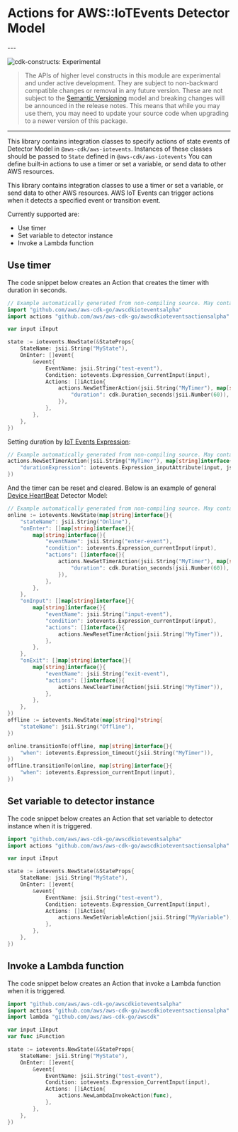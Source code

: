 # Actions for AWS::IoTEvents Detector Model

<!--BEGIN STABILITY BANNER-->---


![cdk-constructs: Experimental](https://img.shields.io/badge/cdk--constructs-experimental-important.svg?style=for-the-badge)

> The APIs of higher level constructs in this module are experimental and under active development.
> They are subject to non-backward compatible changes or removal in any future version. These are
> not subject to the [Semantic Versioning](https://semver.org/) model and breaking changes will be
> announced in the release notes. This means that while you may use them, you may need to update
> your source code when upgrading to a newer version of this package.

---
<!--END STABILITY BANNER-->

This library contains integration classes to specify actions of state events of Detector Model in `@aws-cdk/aws-iotevents`.
Instances of these classes should be passed to `State` defined in `@aws-cdk/aws-iotevents`
You can define built-in actions to use a timer or set a variable, or send data to other AWS resources.

This library contains integration classes to use a timer or set a variable, or send data to other AWS resources.
AWS IoT Events can trigger actions when it detects a specified event or transition event.

Currently supported are:

* Use timer
* Set variable to detector instance
* Invoke a Lambda function

## Use timer

The code snippet below creates an Action that creates the timer with duration in seconds.

```go
// Example automatically generated from non-compiling source. May contain errors.
import "github.com/aws/aws-cdk-go/awscdkioteventsalpha"
import actions "github.com/aws/aws-cdk-go/awscdkioteventsactionsalpha"

var input iInput

state := iotevents.NewState(&StateProps{
	StateName: jsii.String("MyState"),
	OnEnter: []event{
		&event{
			EventName: jsii.String("test-event"),
			Condition: iotevents.Expression_CurrentInput(input),
			Actions: []iAction{
				actions.NewSetTimerAction(jsii.String("MyTimer"), map[string]interface{}{
					"duration": cdk.Duration_seconds(jsii.Number(60)),
				}),
			},
		},
	},
})
```

Setting duration by [IoT Events Expression](https://docs.aws.amazon.com/iotevents/latest/developerguide/iotevents-expressions.html):

```go
// Example automatically generated from non-compiling source. May contain errors.
actions.NewSetTimerAction(jsii.String("MyTimer"), map[string]interface{}{
	"durationExpression": iotevents.Expression_inputAttribute(input, jsii.String("payload.durationSeconds")),
})
```

And the timer can be reset and cleared. Below is an example of general
[Device HeartBeat](https://docs.aws.amazon.com/iotevents/latest/developerguide/iotevents-examples-dhb.html)
Detector Model:

```go
// Example automatically generated from non-compiling source. May contain errors.
online := iotevents.NewState(map[string]interface{}{
	"stateName": jsii.String("Online"),
	"onEnter": []map[string]interface{}{
		map[string]interface{}{
			"eventName": jsii.String("enter-event"),
			"condition": iotevents.Expression_currentInput(input),
			"actions": []interface{}{
				actions.NewSetTimerAction(jsii.String("MyTimer"), map[string]interface{}{
					"duration": cdk.Duration_seconds(jsii.Number(60)),
				}),
			},
		},
	},
	"onInput": []map[string]interface{}{
		map[string]interface{}{
			"eventName": jsii.String("input-event"),
			"condition": iotevents.Expression_currentInput(input),
			"actions": []interface{}{
				actions.NewResetTimerAction(jsii.String("MyTimer")),
			},
		},
	},
	"onExit": []map[string]interface{}{
		map[string]interface{}{
			"eventName": jsii.String("exit-event"),
			"actions": []interface{}{
				actions.NewClearTimerAction(jsii.String("MyTimer")),
			},
		},
	},
})
offline := iotevents.NewState(map[string]*string{
	"stateName": jsii.String("Offline"),
})

online.transitionTo(offline, map[string]interface{}{
	"when": iotevents.Expression_timeout(jsii.String("MyTimer")),
})
offline.transitionTo(online, map[string]interface{}{
	"when": iotevents.Expression_currentInput(input),
})
```

## Set variable to detector instance

The code snippet below creates an Action that set variable to detector instance
when it is triggered.

```go
import "github.com/aws/aws-cdk-go/awscdkioteventsalpha"
import actions "github.com/aws/aws-cdk-go/awscdkioteventsactionsalpha"

var input iInput

state := iotevents.NewState(&StateProps{
	StateName: jsii.String("MyState"),
	OnEnter: []event{
		&event{
			EventName: jsii.String("test-event"),
			Condition: iotevents.Expression_CurrentInput(input),
			Actions: []iAction{
				actions.NewSetVariableAction(jsii.String("MyVariable"), iotevents.Expression_InputAttribute(input, jsii.String("payload.temperature"))),
			},
		},
	},
})
```

## Invoke a Lambda function

The code snippet below creates an Action that invoke a Lambda function
when it is triggered.

```go
import "github.com/aws/aws-cdk-go/awscdkioteventsalpha"
import actions "github.com/aws/aws-cdk-go/awscdkioteventsactionsalpha"
import lambda "github.com/aws/aws-cdk-go/awscdk"

var input iInput
var func iFunction

state := iotevents.NewState(&StateProps{
	StateName: jsii.String("MyState"),
	OnEnter: []event{
		&event{
			EventName: jsii.String("test-event"),
			Condition: iotevents.Expression_CurrentInput(input),
			Actions: []iAction{
				actions.NewLambdaInvokeAction(func),
			},
		},
	},
})
```
